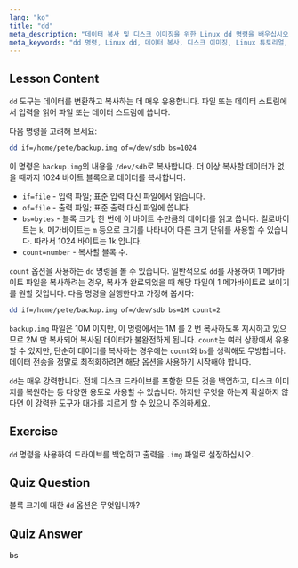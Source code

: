 ```yaml
---
lang: "ko"
title: "dd"
meta_description: "데이터 복사 및 디스크 이미징을 위한 Linux dd 명령을 배우십시오. if, of, bs 와 같은 옵션을 이해하십시오. Linux 데이터 관리 여정을 시작하십시오!"
meta_keywords: "dd 명령, Linux dd, 데이터 복사, 디스크 이미징, Linux 튜토리얼, 초보자, 가이드, 데이터 백업"
---
```


## Lesson Content

`dd` 도구는 데이터를 변환하고 복사하는 데 매우 유용합니다. 파일 또는 데이터 스트림에서 입력을 읽어 파일 또는 데이터 스트림에 씁니다.

다음 명령을 고려해 보세요:

```bash
dd if=/home/pete/backup.img of=/dev/sdb bs=1024
```

이 명령은 `backup.img`의 내용을 `/dev/sdb`로 복사합니다. 더 이상 복사할 데이터가 없을 때까지 1024 바이트 블록으로 데이터를 복사합니다.

- `if=file` - 입력 파일; 표준 입력 대신 파일에서 읽습니다.
- `of=file` - 출력 파일; 표준 출력 대신 파일에 씁니다.
- `bs=bytes` - 블록 크기; 한 번에 이 바이트 수만큼의 데이터를 읽고 씁니다. 킬로바이트는 `k`, 메가바이트는 `m` 등으로 크기를 나타내어 다른 크기 단위를 사용할 수 있습니다. 따라서 1024 바이트는 1k 입니다.
- `count=number` - 복사할 블록 수.

`count` 옵션을 사용하는 `dd` 명령을 볼 수 있습니다. 일반적으로 `dd`를 사용하여 1 메가바이트 파일을 복사하려는 경우, 복사가 완료되었을 때 해당 파일이 1 메가바이트로 보이기를 원할 것입니다. 다음 명령을 실행한다고 가정해 봅시다:

```bash
dd if=/home/pete/backup.img of=/dev/sdb bs=1M count=2
```

`backup.img` 파일은 10M 이지만, 이 명령에서는 1M 를 2 번 복사하도록 지시하고 있으므로 2M 만 복사되어 복사된 데이터가 불완전하게 됩니다. `count`는 여러 상황에서 유용할 수 있지만, 단순히 데이터를 복사하는 경우에는 `count`와 `bs`를 생략해도 무방합니다. 데이터 전송을 정말로 최적화하려면 해당 옵션을 사용하기 시작해야 합니다.

`dd`는 매우 강력합니다. 전체 디스크 드라이브를 포함한 모든 것을 백업하고, 디스크 이미지를 복원하는 등 다양한 용도로 사용할 수 있습니다. 하지만 무엇을 하는지 확실하지 않다면 이 강력한 도구가 대가를 치르게 할 수 있으니 주의하세요.

## Exercise

`dd` 명령을 사용하여 드라이브를 백업하고 출력을 `.img` 파일로 설정하십시오.

## Quiz Question

블록 크기에 대한 `dd` 옵션은 무엇입니까?

## Quiz Answer

bs
